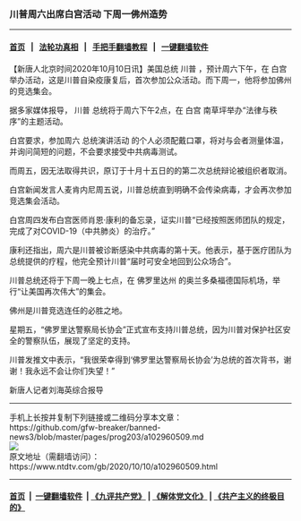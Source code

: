 ### 川普周六出席白宫活动 下周一佛州造势
------------------------

#### [首页](https://github.com/gfw-breaker/banned-news3/blob/master/README.md) &nbsp;&nbsp;|&nbsp;&nbsp; [法轮功真相](https://github.com/begood0513/basic/blob/master/README.md)  &nbsp;&nbsp;|&nbsp;&nbsp; [手把手翻墙教程](https://github.com/gfw-breaker/guides/wiki)  &nbsp;&nbsp;|&nbsp;&nbsp; [一键翻墙软件](https://github.com/gfw-breaker/nogfw/blob/master/README.md)  



<div><div class="post_content" itemprop="articleBody">
 <p>
  【新唐人北京时间2020年10月10日讯】美国总统
  <ok href="https://www.ntdtv.com/gb/川普.htm">
   川普
  </ok>
  ，预计周六下午，在
  <ok href="https://www.ntdtv.com/gb/白宫.htm">
   白宫
  </ok>
  举办活动，这是川普自染疫康复后，首次参加公众活动。而下周一，他将参加佛州的竞选集会。
 </p>
 <p>
  据多家媒体报导，
  <ok href="https://www.ntdtv.com/gb/川普.htm">
   川普
  </ok>
  总统将于周六下午2点，在
  <ok href="https://www.ntdtv.com/gb/白宫.htm">
   白宫
  </ok>
  南草坪举办“法律与秩序”的主题活动。
 </p>
 <p>
  白宫要求，参加周六
  <ok href="https://www.ntdtv.com/gb/总统演讲活动.htm">
   总统演讲活动
  </ok>
  的个人必须配戴口罩，将对与会者测量体温，并询问简短的问题，不会要求接受中共病毒测试。
 </p>
 <p>
  而周五，因无法取得共识，原订于十月十五日的的第二次总统辩论被组织者取消。
 </p>
 <p>
  白宫新闻发言人麦肯内尼周五说，川普总统直到明确不会传染病毒，才会再次参加竞选集会活动。
 </p>
 <p>
  白宫周四发布白宫医师肖恩‧康利的备忘录，证实川普“已经按照医师团队的规定，完成了对COVID-19（中共肺炎）的治疗。”
 </p>
 <p>
  康利还指出，周六是川普被诊断感染中共病毒的第十天。他表示，基于医疗团队为总统提供的疗程，他完全预计川普“届时可安全地回到公众场合”。
 </p>
 <p>
  川普总统还将于下周一晚上七点，在
  <ok href="https://www.ntdtv.com/gb/佛罗里达州.htm">
   佛罗里达州
  </ok>
  的奥兰多桑福德国际机场，举行“让美国再次伟大”的集会。
 </p>
 <p>
  佛州是川普竞选连任的必胜之地。
 </p>
 <p>
  星期五，“佛罗里达警察局长协会”正式宣布支持川普总统，因为川普对保护社区安全的警察队伍，展现了坚定的支持。
 </p>
 <p>
  川普发推文中表示，“我很荣幸得到‘佛罗里达警察局长协会’为总统的首次背书，谢谢！我永远不会让你们失望！”
 </p>
 <p>
  新唐人记者刘海英综合报导
 </p>
 <div class="single_ad">
 </div>
</div>
</div>
<hr/>
手机上长按并复制下列链接或二维码分享本文章：<br/>
https://github.com/gfw-breaker/banned-news3/blob/master/pages/prog203/a102960509.md <br/>
<a href='https://github.com/gfw-breaker/banned-news3/blob/master/pages/prog203/a102960509.md'><img src='https://github.com/gfw-breaker/banned-news3/blob/master/pages/prog203/a102960509.md.png'/></a> <br/>
原文地址（需翻墙访问）：https://www.ntdtv.com/gb/2020/10/10/a102960509.html


------------------------
#### [首页](https://github.com/gfw-breaker/banned-news3/blob/master/README.md) &nbsp;|&nbsp; [一键翻墙软件](https://github.com/gfw-breaker/nogfw/blob/master/README.md) &nbsp;| [《九评共产党》](https://github.com/gfw-breaker/9ping.md/blob/master/README.md#九评之一评共产党是什么) | [《解体党文化》](https://github.com/gfw-breaker/jtdwh.md/blob/master/README.md) | [《共产主义的终极目的》](https://github.com/gfw-breaker/gczydzjmd.md/blob/master/README.md)


<img src='http://gfw-breaker.win/banned-news3/pages/prog203/a102960509.md' width='0px' height='0px'/>
